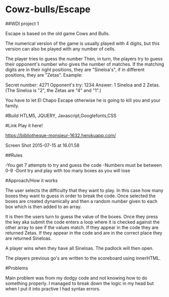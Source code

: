 # Cowz-bulls/Escape
##WDI project 1

Escape is based on the old game Cows and Bulls.

The numerical version of the game is usually played with 4 digits, but this version can also be played with any number of cells.

The player tries to guess the number  Then, in turn, the players try to guess their opponent's number who gives the number of matches. If the matching digits are in their right positions, they are "Sineloa's", if in different positions, they are "Zetas". Example:

Secret number: 4271
Opponent's try: 1234
Answer: 1 Sineloa and 2 Zetas. (The Sineloa is "2", the Zetas are "4" and "1".)

You have to let El Chapo Escape otherwise he is going to kill you and your family.

#Build
HTLM5, JQUERY, Javascript,Googlefonts,CSS

#Link
Play it here! 

https://bibliotheque-monsieur-1632.herokuapp.com/

Screen Shot 2015-07-15 at 16.01.58


##Rules

-You get 7 attempts to try and guess the code
-Numbers must be between 0-9
-Dont try and play with too many boxes as you will lose

#Approach/How it works

The user selects the difficulty that they want to play.  In this case how many boxes they want to guess in order to break the code.  Once selected the boxes are created dynamically and then a random number given to each box which is then added to an array.

It is then the users turn to guess the value of the boxes.  Once they press the key aka submit the code enters a loop where it is checked against the other array to see if the values match.  If they appear in the code they are returned Zetas.  If they appear in the code and are in the correct place they are returned Sineloas.  

A player wins when they have all Sineloas.  The padlock will then open.

The players previous go's are written to the scoreboard using innerHTML.

#Problems

Main problem was from my dodgy code and not knowing how to do something properly.  I managed to break down the logic in my head but when I put it into practive I had syntax errors.


